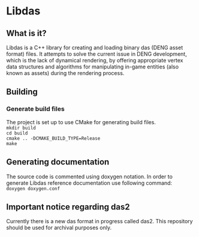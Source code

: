 # Libdas

## What is it?

Libdas is a C++ library for creating and loading binary das (DENG asset format) files. It attempts to solve the current issue
in DENG development, which is the lack of dynamical rendering, by offering appropriate vertex data structures and algorithms for manipulating
in-game entities (also known as assets) during the rendering process.


## Building

### Generate build files

The project is set up to use CMake for generating build files.  
`mkdir build`  
`cd build`  
`cmake .. -DCMAKE_BUILD_TYPE=Release`  
`make`  


## Generating documentation

The source code is commented using doxygen notation. In order to generate Libdas reference documentation use following command:  
`doxygen doxygen.conf`  

## Important notice regarding das2

Currently there is a new das format in progress called das2. This repository should be used for
archival purposes only.

